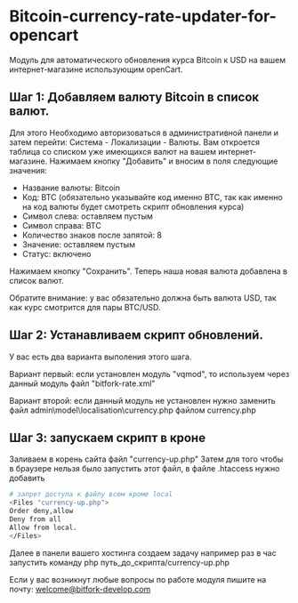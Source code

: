 Bitcoin-currency-rate-updater-for-opencart
====

Модуль для автоматического обновления курса Bitcoin к USD на вашем интернет-магазине использующим openCart.

Шаг 1: Добавляем валюту Bitcoin в список валют.
----
Для этого Необходимо авторизоваться в административной панели и затем перейти: Система - Локализации - Валюты.
Вам откроется таблица со списком уже имеющихся валют на вашем интернет-магазине. 
Нажимаем кнопку "Добавить" и вносим в поля следующие значения:

- Название валюты: Bitcoin
- Код: BTC (обязательно указывайте код именно BTC, так как именно на код валюты будет смотреть скрипт обновления курса)
- Символ слева: оставляем пустым
- Символ справа: BTC
- Количество знаков после запятой: 8
- Значение: оставляем пустым
- Статус: включено

Нажимаем кнопку "Сохранить". Теперь наша новая валюта добавлена в список валют.

Обратите внимание: у вас обязательно должна быть валюта USD, так как курс смотрится для пары BTC/USD.

Шаг 2: Устанавливаем скрипт обновлений.
----
У вас есть два варианта выполения этого шага.

Вариант первый: если установлен модуль "vqmod", то используем через данный модуль файл "bitfork-rate.xml"

Вариант второй: если данный модуль не установлен нужно заменить файл admin\model\localisation\currency.php файлом currency.php
 
Шаг 3: запускаем скрипт в кроне
---
Заливаем в корень сайта файл "currency-up.php"
Затем для того чтобы в браузере нельзя было запустить этот файл, в файле .htaccess нужно добавить 
```sh
# запрет доступа к файлу всем кроме local
<Files "currency-up.php">
Order deny,allow
Deny from all
Allow from local.
</Files>
```

Далее в панели вашего хостинга создаем задачу 
например раз в час запустить команду
php путь_до_скрипта/currency-up.php



Если у вас возникнут любые вопросы по работе модуля пишите на почту: welcome@bitfork-develop.com 
